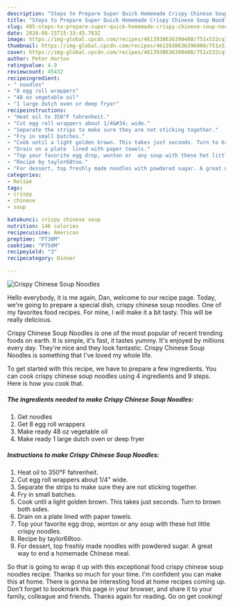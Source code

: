 ```yaml
---
description: "Steps to Prepare Super Quick Homemade Crispy Chinese Soup Noodles"
title: "Steps to Prepare Super Quick Homemade Crispy Chinese Soup Noodles"
slug: 405-steps-to-prepare-super-quick-homemade-crispy-chinese-soup-noodles
date: 2020-08-15T15:33:45.783Z
image: https://img-global.cpcdn.com/recipes/4613938636390400/751x532cq70/crispy-chinese-soup-noodles-recipe-main-photo.jpg
thumbnail: https://img-global.cpcdn.com/recipes/4613938636390400/751x532cq70/crispy-chinese-soup-noodles-recipe-main-photo.jpg
cover: https://img-global.cpcdn.com/recipes/4613938636390400/751x532cq70/crispy-chinese-soup-noodles-recipe-main-photo.jpg
author: Peter Horton
ratingvalue: 4.9
reviewcount: 45432
recipeingredient:
- " noodles"
- "8 egg roll wrappers"
- "48 oz vegetable oil"
- "1 large dutch oven or deep fryer"
recipeinstructions:
- "Heat oil to 350°F fahrenheit."
- "Cut egg roll wrappers about 1/4&#34; wide."
- "Separate the strips to make sure they are not sticking together."
- "Fry in small batches."
- "Cook until a light golden brown. This takes just seconds. Turn to brown both sides."
- "Drain on a plate  lined with paper towels."
- "Top your favorite egg drop, wonton or  any soup with these hot little crispy noodles."
- "Recipe by taylor68too."
- "For dessert, top freshly made noodles with powdered sugar. A great way to end a homemade Chinese meal."
categories:
- Recipe
tags:
- crispy
- chinese
- soup

katakunci: crispy chinese soup 
nutrition: 146 calories
recipecuisine: American
preptime: "PT30M"
cooktime: "PT50M"
recipeyield: "3"
recipecategory: Dinner

---
```



![Crispy Chinese Soup Noodles](https://img-global.cpcdn.com/recipes/4613938636390400/751x532cq70/crispy-chinese-soup-noodles-recipe-main-photo.jpg)

Hello everybody, it is me again, Dan, welcome to our recipe page. Today, we're going to prepare a special dish, crispy chinese soup noodles. One of my favorites food recipes. For mine, I will make it a bit tasty. This will be really delicious.



Crispy Chinese Soup Noodles is one of the most popular of recent trending foods on earth. It is simple, it's fast, it tastes yummy. It's enjoyed by millions every day. They're nice and they look fantastic. Crispy Chinese Soup Noodles is something that I've loved my whole life.


To get started with this recipe, we have to prepare a few ingredients. You can cook crispy chinese soup noodles using 4 ingredients and 9 steps. Here is how you cook that.

<!--inarticleads1-->

##### The ingredients needed to make Crispy Chinese Soup Noodles:

1. Get  noodles
1. Get 8 egg roll wrappers
1. Make ready 48 oz vegetable oil
1. Make ready 1 large dutch oven or deep fryer




<!--inarticleads2-->

##### Instructions to make Crispy Chinese Soup Noodles:

1. Heat oil to 350°F fahrenheit.
1. Cut egg roll wrappers about 1/4&#34; wide.
1. Separate the strips to make sure they are not sticking together.
1. Fry in small batches.
1. Cook until a light golden brown. This takes just seconds. Turn to brown both sides.
1. Drain on a plate  lined with paper towels.
1. Top your favorite egg drop, wonton or  any soup with these hot little crispy noodles.
1. Recipe by taylor68too.
1. For dessert, top freshly made noodles with powdered sugar. A great way to end a homemade Chinese meal.




So that is going to wrap it up with this exceptional food crispy chinese soup noodles recipe. Thanks so much for your time. I'm confident you can make this at home. There is gonna be interesting food at home recipes coming up. Don't forget to bookmark this page in your browser, and share it to your family, colleague and friends. Thanks again for reading. Go on get cooking!

